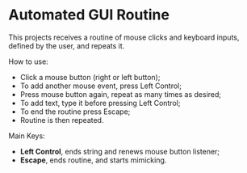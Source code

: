 # Automated GUI Routine


This projects receives a routine of mouse clicks and keyboard inputs, defined by the user, and repeats it. 


How to use:
* Click a mouse button (right or left button);
* To add another mouse event, press Left Control;
* Press mouse button again, repeat as many times as desired;
* To add text, type it before pressing Left Control;
* To end the routine press Escape;
* Routine is then repeated.


Main Keys:
* __Left Control__, ends string and renews mouse button listener;
* __Escape__, ends routine, and starts mimicking.
